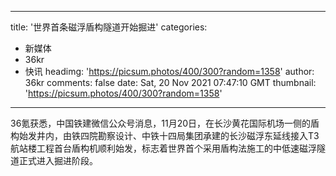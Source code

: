 
---
title: '世界首条磁浮盾构隧道开始掘进'
categories: 
 - 新媒体
 - 36kr
 - 快讯
headimg: 'https://picsum.photos/400/300?random=1358'
author: 36kr
comments: false
date: Sat, 20 Nov 2021 07:47:10 GMT
thumbnail: 'https://picsum.photos/400/300?random=1358'
---

<div>   
36氪获悉，中国铁建微信公众号消息，11月20日，在长沙黄花国际机场一侧的盾构始发井内，由铁四院勘察设计、中铁十四局集团承建的长沙磁浮东延线接入T3航站楼工程首台盾构机顺利始发，标志着世界首个采用盾构法施工的中低速磁浮隧道正式进入掘进阶段。  
</div>
            